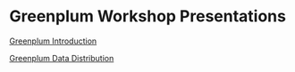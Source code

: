 # Greenplum Workshop Presentations

[Greenplum Introduction](https://pivotal-data-engineering.github.io/greenplum-workshop/Slides/presentations/gp-intro-overview.html)

[Greenplum Data Distribution](https://pivotal-data-engineering.github.io/greenplum-workshop/Slides/presentations/gp-data-distribution.html)
